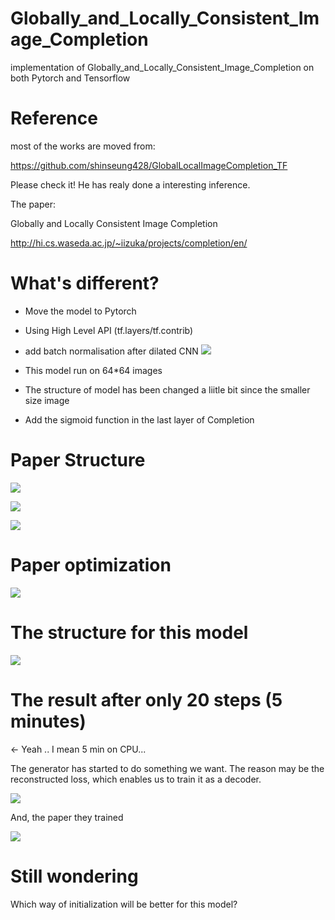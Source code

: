 # Globally_and_Locally_Consistent_Image_Completion
implementation of Globally_and_Locally_Consistent_Image_Completion on both Pytorch and Tensorflow

# Reference

most of the works are moved from:

https://github.com/shinseung428/GlobalLocalImageCompletion_TF

Please check it! He has realy done a interesting inference.

The paper:

Globally and Locally Consistent Image Completion

http://hi.cs.waseda.ac.jp/~iizuka/projects/completion/en/

# What's different?

- Move the model to Pytorch
- Using High Level API (tf.layers/tf.contrib)
- add batch normalisation after dilated CNN
![](https://github.com/mike820808/tf_Globally_and_Locally_Consistent_Image_Completion/blob/master/Photo/BN.png)

- This model run on 64*64 images
- The structure of model has been changed a liitle bit since the smaller size image
- Add the sigmoid function in the last layer of Completion


# Paper Structure

![](https://github.com/mike820808/tf_Globally_and_Locally_Consistent_Image_Completion/blob/master/Photo/PaperStructure.png)

![](https://github.com/mike820808/tf_Globally_and_Locally_Consistent_Image_Completion/blob/master/Photo/PaperC.png)

![](https://github.com/mike820808/tf_Globally_and_Locally_Consistent_Image_Completion/blob/master/Photo/PaperD.png)


# Paper optimization
![](https://github.com/mike820808/tf_Globally_and_Locally_Consistent_Image_Completion/blob/master/Photo/Optim.png)


# The structure for this model

![](https://github.com/mike820808/tf_Globally_and_Locally_Consistent_Image_Completion/blob/master/Photo/Sructure.png)


# The result after only 20 steps (5 minutes) 

<- Yeah .. I mean 5 min on CPU...

The generator has started to do something we want. The reason may be the reconstructed loss, which enables us to train it as a decoder.

![](https://github.com/mike820808/tf_Globally_and_Locally_Consistent_Image_Completion/blob/master/Photo/20%20epoch%20result.png)

And, the paper they trained

![](https://github.com/mike820808/Globally_and_Locally_Consistent_Image_Completion/blob/master/Photo/Training_time.png)

# Still wondering

Which way of initialization will be better for this model?
